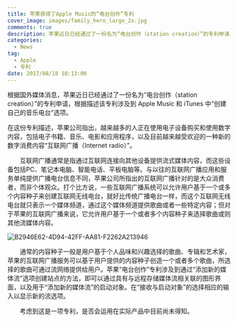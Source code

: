 ```yaml
---
title: 苹果获得了Apple Music的“电台创作”专利
cover_image: images/family_hero_large_2x.jpg
comments: true
description: 苹果近日已经通过了一份名为“电台创作（station creation）”的专利申请，根据描述该专利涉及到 Apple Music 和 iTunes 中“创建自己的音乐电台”选项。
categories:
  - News
tag:
  - Apple
  - 专利
date: 2017/08/18 10:13:00
---
```


根据国外媒体消息，苹果近日已经通过了一份名为“电台创作（station creation）”的专利申请，根据描述该专利涉及到 Apple Music 和 iTunes 中“创建自己的音乐电台”选项。


   在这份专利描述，苹果公司指出，越来越多的人正在使用电子设备购买和使用数字内容，包括电子书籍、音乐、电影和应用程序，以及目前越来越受欢迎的一种新的数字消费内容“互联网广播（Internet radio）”。


　　互联网广播通常是指通过互联网连接向其他设备提供流式媒体内容，而这些设备包括PC、笔记本电脑、智能电话、平板电脑等。与以往的互联网广播应用和服务单纯提供广播电台信息不同，苹果公司所指出的互联网广播针对的是大众消费者，而非个体观众。打个比方说，一些互联网广播系统可以允许用户基于一个或多个内容种子来创建互联网无线电台，就好比传统广播电台一样，而这个互联网无线电台就只表示一个媒体频道，通过这个媒体频道提供歌曲或者一些特定内容；但对于苹果的互联网广播来说，它允许用户基于一个或者多个内容种子来选择歌曲或则其他流媒体内容。

![B2946E62-4D94-42FF-AA81-F2262A213946](/images/B2946E62-4D94-42FF-AA81-F2262A213946.jpg)

　　通常的内容种子一般是用户基于个人品味和兴趣选择的歌曲、专辑和艺术家，苹果的互联网广播服务可以基于用户提供的内容种子创造一个或者多个歌曲，所选择的歌曲可通过流网络提供给用户。苹果“电台创作”专利涉及到通过“添加新的媒体流”选项创建站点的方法，即可以通过具有与远程存储媒体流相关联的图形界面，以及用于“添加新的媒体流”的启动对象。在“接收与启动对象”的选择相应的输入以显示新的流选项。


　　考虑到这是一项专利，是否会运用在实际产品中目前尚未得知。
